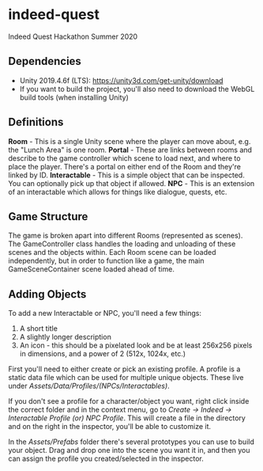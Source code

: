 # indeed-quest
 Indeed Quest Hackathon Summer 2020

## Dependencies

- Unity 2019.4.6f (LTS): https://unity3d.com/get-unity/download
- If you want to build the project, you'll also need to download the WebGL build tools (when installing Unity)

## Definitions

**Room** - This is a single Unity scene where the player can move about, e.g. the "Lunch Area" is one room.
**Portal** - These are links between rooms and describe to the game controller which scene to load next, and where to place the player. There's a portal on either end of the Room and they're linked by ID.
**Interactable** - This is a simple object that can be inspected. You can optionally pick up that object if allowed.
**NPC** - This is an extension of an interactable which allows for things like dialogue, quests, etc.

## Game Structure

The game is broken apart into different Rooms (represented as scenes). The GameController class handles the loading and unloading of these scenes and the objects within. Each Room scene can be loaded independently, but in order to function like a game, the main GameSceneContainer scene loaded ahead of time.

## Adding Objects

To add a new Interactable or NPC, you'll need a few things:

1. A short title
2. A slightly longer description
3. An icon - this should be a pixelated look and be at least 256x256 pixels in dimensions, and a power of 2 (512x, 1024x, etc.)

First you'll need to either create or pick an existing profile. A profile is a static data file which can be used for multiple unique objects. These live under *Assets/Data/Profiles/(NPCs/Interactables)*.

If you don't see a profile for a character/object you want, right click inside the correct folder and in the context menu, go to *Create -> Indeed -> Interactable Profile (or) NPC Profile*. This will create a file in the directory and on the right in the inspector, you'll be able to customize it.

In the *Assets/Prefabs* folder there's several prototypes you can use to build your object. Drag and drop one into the scene you want it in, and then you can assign the profile you created/selected in the inspector.
